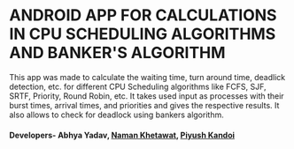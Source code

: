 # ANDROID APP FOR CALCULATIONS IN CPU SCHEDULING ALGORITHMS AND BANKER'S ALGORITHM
This app was made to calculate the waiting time, turn around time, deadlick detection, etc. for different CPU Scheduling algorithms like FCFS, SJF, SRTF, Priority, Round Robin, etc.
It takes used input as processes with their burst times, arrival times, and priorities and gives the respective results. 
It also allows to check for deadlock using bankers algorithm.

#### Developers- Abhya Yadav, [Naman Khetawat](https://github.com/khetawatnaman), [Piyush Kandoi](https://github.com/piyushkandoi)

